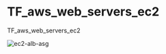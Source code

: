 # TF_aws_web_servers_ec2
TF_aws_web_servers_ec2

![ec2-alb-asg](https://github.com/user-attachments/assets/044b1d2e-a18b-4f62-98f9-8e5b7b8892f2)
